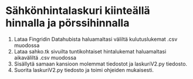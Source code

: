 # Sähkönhintalaskuri kiinteällä hinnalla ja pörssihinnalla
1. Lataa Fingridin Datahubista haluamaltasi väliltä kulutuslukemat .csv muodossa
2. Lataa sahko.tk sivuilta tuntikohtaiset hintalukemat haluamaltasi aikaväliltä .csv muodossa
3. Sisällytä samaan kansioon molemmat tiedostot ja laskuriV2.py tiedosto.
4. Suorita laskuriV2.py tiedosto ja toimi ohjeiden mukaisesti.
